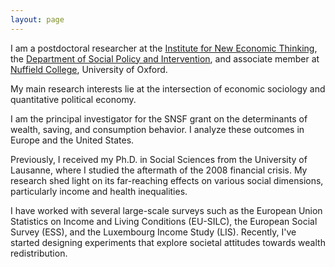```yaml
---
layout: page
---
```


I am a postdoctoral researcher at the [Institute for New Economic Thinking](https://www.inet.ox.ac.uk/), the [Department of Social Policy and Intervention](https://www.spi.ox.ac.uk/), and associate member at [Nuffield College](https://www.nuffield.ox.ac.uk), University of Oxford.

My main research interests lie at the intersection of economic sociology and quantitative political economy.

I am the principal investigator for the SNSF grant on the determinants of wealth, saving, and consumption behavior. I analyze these outcomes in Europe and the United States.

Previously, I received my Ph.D. in Social Sciences from the University of Lausanne, where I studied the aftermath of the 2008 financial crisis. My research shed light on its far-reaching effects on various social dimensions, particularly income and health inequalities.

I have worked with several large-scale surveys such as the European Union Statistics on Income and Living Conditions (EU-SILC), the European Social Survey (ESS), and the Luxembourg Income Study (LIS). Recently, I've started designing experiments that explore societal attitudes towards wealth redistribution.
